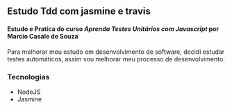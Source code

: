 ## Estudo Tdd com jasmine e travis

#### Estudo e Pratica do curso *Aprenda Testes Unitários com Javascript* por Marcio Casale de Souza

Para melhorar meu estudo em desenvolvimento de software, decidi estudar testes automáticos, assim
vou melhorar meu processo de desenvolvimento.

### Tecnologias
* NodeJS
* Jasmine
